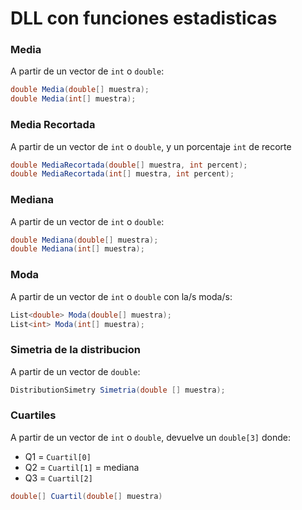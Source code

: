 # DLL con funciones estadisticas

### Media
A partir de un vector de `int` o `double`:
```cs
double Media(double[] muestra);
double Media(int[] muestra);
```

### Media Recortada
A partir de un vector de `int` o `double`, y un porcentaje `int` de recorte
```cs
double MediaRecortada(double[] muestra, int percent);
double MediaRecortada(int[] muestra, int percent);
```

### Mediana
A partir de un vector de `int` o `double`:
```cs
double Mediana(double[] muestra);
double Mediana(int[] muestra);
```

### Moda
A partir de un vector de `int` o `double` con la/s moda/s:
```cs
List<double> Moda(double[] muestra);
List<int> Moda(int[] muestra);
```

### Simetria de la distribucion
A partir de un vector de `double`:
```cs
DistributionSimetry Simetria(double [] muestra);
```

### Cuartiles
A partir de un vector de `int` o `double`, devuelve un `double[3]` donde:
- Q1 = `Cuartil[0]`
- Q2 = `Cuartil[1]` = mediana
- Q3 = `Cuartil[2]`
```cs
double[] Cuartil(double[] muestra)
```